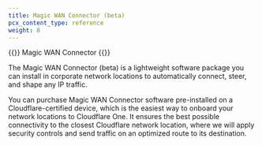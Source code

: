 ```yaml
---
title: Magic WAN Connector (beta)
pcx_content_type: reference
weight: 8
---
```


{{<heading-pill style="beta">}} Magic WAN Connector {{</heading-pill>}}

The Magic WAN Connector (beta) is a lightweight software package you can install in corporate network locations to automatically connect, steer, and shape any IP traffic.

You can purchase Magic WAN Connector software pre-installed on a Cloudflare-certified device, which is the easiest way to onboard your network locations to Cloudflare One. It ensures the best possible connectivity to the closest Cloudflare network location, where we will apply security controls and send traffic on an optimized route to its destination.
